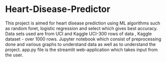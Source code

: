 # Heart-Disease-Predictor
This project is aimed for heart disease prediction using ML algorithms such as random foret, logistic regression and select which gives best accuracy.
Data sets used are from UCI and Kaggle
UCI-300 rows of data , Kaggle dataset - over 1000 rows.
Jupyter notebook which consist of preprocessing done and various graphs to understand data as well as to understand the project.
app.py file is the streamlit web-application which takes input from the user.
